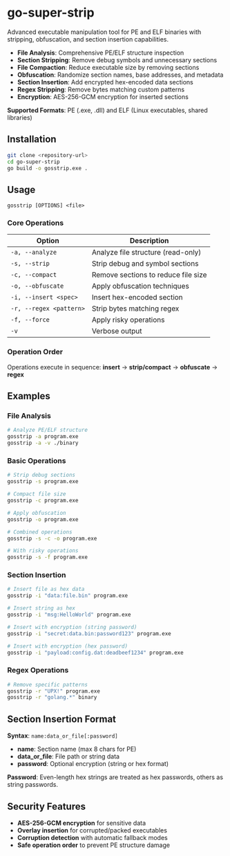 # go-super-strip

Advanced executable manipulation tool for PE and ELF binaries with stripping, obfuscation, and section insertion capabilities.

- **File Analysis**: Comprehensive PE/ELF structure inspection
- **Section Stripping**: Remove debug symbols and unnecessary sections  
- **File Compaction**: Reduce executable size by removing sections
- **Obfuscation**: Randomize section names, base addresses, and metadata
- **Section Insertion**: Add encrypted hex-encoded data sections
- **Regex Stripping**: Remove bytes matching custom patterns
- **Encryption**: AES-256-GCM encryption for inserted sections

**Supported Formats**: PE (.exe, .dll) and ELF (Linux executables, shared libraries)

## Installation

```bash
git clone <repository-url>
cd go-super-strip
go build -o gosstrip.exe .
```

## Usage

```
gosstrip [OPTIONS] <file>
```

### Core Operations

| Option | Description |
|--------|-------------|
| `-a, --analyze` | Analyze file structure (read-only) |
| `-s, --strip` | Strip debug and symbol sections |
| `-c, --compact` | Remove sections to reduce file size |
| `-o, --obfuscate` | Apply obfuscation techniques |
| `-i, --insert <spec>` | Insert hex-encoded section |
| `-r, --regex <pattern>` | Strip bytes matching regex |
| `-f, --force` | Apply risky operations |
| `-v` | Verbose output |

### Operation Order
Operations execute in sequence: **insert** → **strip/compact** → **obfuscate** → **regex**

## Examples

### File Analysis
```bash
# Analyze PE/ELF structure
gosstrip -a program.exe
gosstrip -a -v ./binary
```

### Basic Operations
```bash
# Strip debug sections
gosstrip -s program.exe

# Compact file size
gosstrip -c program.exe  

# Apply obfuscation
gosstrip -o program.exe

# Combined operations
gosstrip -s -c -o program.exe

# With risky operations
gosstrip -s -f program.exe
```

### Section Insertion
```bash
# Insert file as hex data
gosstrip -i "data:file.bin" program.exe

# Insert string as hex
gosstrip -i "msg:HelloWorld" program.exe

# Insert with encryption (string password)
gosstrip -i "secret:data.bin:password123" program.exe

# Insert with encryption (hex password)  
gosstrip -i "payload:config.dat:deadbeef1234" program.exe
```

### Regex Operations
```bash
# Remove specific patterns
gosstrip -r "UPX!" program.exe
gosstrip -r "golang.*" binary
```

## Section Insertion Format

**Syntax**: `name:data_or_file[:password]`

- **name**: Section name (max 8 chars for PE)
- **data_or_file**: File path or string data
- **password**: Optional encryption (string or hex format)

**Password**: Even-length hex strings are treated as hex passwords, others as string passwords.

## Security Features

- **AES-256-GCM encryption** for sensitive data
- **Overlay insertion** for corrupted/packed executables  
- **Corruption detection** with automatic fallback modes
- **Safe operation order** to prevent PE structure damage
